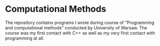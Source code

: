 # Computational Methods

The repository contains programs I wrote during course of "Programming and computational methods" conducted by University of Warsaw. The course was my first contact with C++ as well as my very first contact with programming at all.
